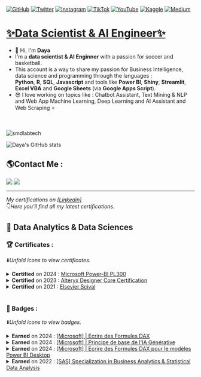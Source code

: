 [![GitHub](https://img.shields.io/badge/GitHub-Profile-informational?style=flat&logo=github&logoColor=white&color=blue)](https://github.com/smdlabtech)
[![Twitter](https://img.shields.io/badge/Twitter-Follow-informational?style=flat&logo=twitter&logoColor=white&color=1DA1F2)](https://x.com/BrainYadzo/followers)
[![Instagram](https://img.shields.io/badge/Instagram-Connect-informational?style=flat&logo=instagram&logoColor=white&color=C13584)](https://www.instagram.com/dayalabtech/)
[![TikTok](https://img.shields.io/badge/TikTok-Connect-informational?style=flat&logo=tiktok&logoColor=white&color=FF0050)](https://www.tiktok.com/@smdlabtech)
[![YouTube](https://img.shields.io/badge/YouTube-Subscribe-informational?style=flat&logo=youtube&logoColor=white&color=FF0000)](https://www.youtube.com/channel/UCvC9Fh--HrJ2pV0vEq6gj5Q)
[![Kaggle](https://img.shields.io/badge/Kaggle-Follow-informational?style=flat&logo=kagglek&logoColor=white&color=blue)](https://www.kaggle.com/dayasmdlabtech)
[![Medium](https://img.shields.io/badge/Medium-Follow-informational?style=flat&logo=kagglek&logoColor=white&color=023243)](https://medium.com/@smdlabtech)

# [✨Data Scientist & AI Engineer✨](https://github.com/smdlabtech)

- 👋 Hi, I'm **Daya**
- I'm a **data scientist & AI Enginner** with a passion for soccer and basketball. 
- This account is a way to share my passion for Business Intelligence, data science and programming through the languages :  
 **Python**, **R**, **SQL**, **Javascript** and tools like **Power BI**, **Shiny**, **Streamlit**, **Excel VBA** and **Google Sheets** (via **Google Apps Script**).  
- 😎 I love working on topics like : Chatbot Assistant, Text Mining & NLP and Web App Machine Learning, Deep Learning and AI Assistant and Web Scraping ⭐  
<br>

<p align="left"> <img src="https://komarev.com/ghpvc/?username=smdlabtech" alt="smdlabtech" /> </p>

![Daya's GitHub stats](https://github-readme-stats.vercel.app/api?username=smdlabtech&theme=nightowl&show_icons=true)

## 🌎Contact Me :
[![](https://img.shields.io/badge/-Gmail-%2312100E.svg?&style=for-the-badge&logo=Gmail&logoColor=white&link=mailto:smdlabtech@gmail.com)](mailto:smdlabtech@gmail.com)
[![](https://img.shields.io/badge/linkedin-%2312100E.svg?&style=for-the-badge&logo=linkedin&logoColor=white)](https://www.linkedin.com/in/dayasylla/)


---
*My certifications on [[Linkedin]](https://www.linkedin.com/in/dayasylla/details/certifications/)*   
👇*Here you'll find all my latest certifications.*   

## 📜 Data Analytics & Data Sciences 

<!--#####################--->
<!--Certifications-->
### 🏆 Certificates :  
⬇️*Unfold icons to view certificates.*
    <!--(A) : Power-BI PL300-->
    <details>
    <summary>**Certified** on 2024 : [Microsoft Power-BI PL300](https://learn.microsoft.com/fr-fr/users/dayasylla-9672/credentials/certification/data-analyst-associate)
    </summary>
    <p style="text-align:center;"> 
    <img width="700" src="_Certifcations_and_Badges/_Microsoft Certifications/Certifications/PL300 - Power BI/img/Certification Power BI.png">
    </p>
    </details> 
    <!--(B) : Alteryx Designer Core Certification-->
    <details>
        <summary>**Certified** on 2023 : [Alteryx Designer Core Certification](https://www.credly.com/badges/a35bc2bc-8641-4461-979b-264bd2385d51/linked_in?t=ryathr)</summary>
        <p style="text-align:center;"> 
            <img width="700" src="_Certifcations_and_Badges/Alteryx/Certificate/Certificate.png">
        </p>
    </details>
    <!--(C) : Scival -->
    <details>
        <summary>**Certified** on 2021 : [Elsevier Scival](https://www.credential.net/727bbd2e-bfec-4ce2-a52f-66ebd7871f77#gs.5dm3h8)</summary>
        <p style="text-align:center;"> 
            <img width="700" src="_Certifcations_and_Badges/_Microsoft Certifications/Badges/PNG/Badge (3).png">
        </p>
    </details>
<br>


<!--************************-->
### 🥇 Badges : 
⬇️*Unfold icons to view badges.*
    <!--(1) : [Microsoft] | Ecrire des Formules DAX -->
    <details>
    <summary>**Earned** on 2024 : [[Microsoft] | Ecrire des Formules DAX](https://learn.microsoft.com/fr-fr/training/modules/dax-power-bi-write-formulas/)
    </summary>
    <p style="text-align:center;"> 
    <img width="700" src="_Certifcations_and_Badges/_Microsoft Certifications/Badges/PNG/Badge (1).png">
    </p>
    </details> 
    <!--(2) : [Microsoft] | Principe de base de l'IA Générative -->
    <details>
        <summary>**Earned** on 2024 : [[Microsoft] | Principe de base de l'IA Générative](https://learn.microsoft.com/fr-fr/training/modules/fundamentals-generative-ai/)</summary>
        <p style="text-align:center;"> 
            <img width="700" src="_Certifcations_and_Badges/_Microsoft Certifications/Badges/PNG/Badge (2).png">
        </p>
    </details>
    <!--(3) : [Microsoft] | Ecrire des Formules DAX pour le modèles Power BI Desktop -->
    <details>
        <summary>**Earned** on 2024 : [[Microsoft] | Ecrire des Formules DAX pour le modèles Power BI Desktop](https://www.credential.net/727bbd2e-bfec-4ce2-a52f-66ebd7871f77#gs.5dm3h8)</summary>
        <p style="text-align:center;"> 
            <img width="700" src="_Certifcations_and_Badges/_Microsoft Certifications/Badges/PNG/Badge (3).png">
        </p>
    </details>
    <!--(4) : SAS - CY Cergy Paris Université Academic Specialization in Business Analytics & Statistical Data Analysis -->
    <details>
        <summary>**Earned** on 2022 : [[SAS] Specialization in Business Analytics & Statistical Data Analysis](https://www.credential.net/727bbd2e-bfec-4ce2-a52f-66ebd7871f77#gs.5dm3h8)</summary>
        <p style="text-align:center;"> 
            <img width="700" src="_Certifcations_and_Badges/Others/Badges/PNG/sas-cy-badge.png">
        </p>
    </details>
<br>


<!--***************************-->
<!-- Partie mis en commentaire -->
<!--***************************-->

<!--📚################## -->
<!--##################### -->
<!--## 📜 CLOUD Engineering
### 🏆 Certificates : 
*[Dev in Progress...]*  


<!--📚##################--->
<!--#####################--->
<!--## 📜 DEV Ops
*[Dev in Progress...]*  
